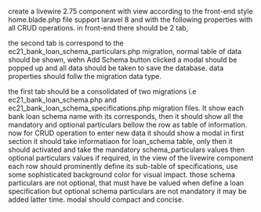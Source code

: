 create a livewire 2.75 component with view according to the front-end style home.blade.php file support laravel 8 and with the following properties with all CRUD operations.
in front-end there should be 2 tab, 

the second tab is correspond to the ec21_bank_loan_schema_particulars.php migration, normal table of data should be shown, wehn Add Schema button clicked a modal should be popped up and all data should be taken to save the database. data properties should follw the migration data type.

the first tab should be a consolidated of two migrations i.e ec21_bank_loan_schema.php and ec21_bank_loan_schema_specifications.php migration files. It show each bank loan schema name with its corresponds, then it should show all the mandatory and optional particulars bellow the row as table of information. now for CRUD operation to enter new data it should show a modal in first section it should take informatiaon for loan_schema table, only then it should activated and take the mandatory schema_particulars values then optional particulars values if required, 
in the view of the livewire component each row should prominently define its sub-table of specifications, use some sophisticated background color for visual impact.
those schema particulars are not optional, that must have be valued when define a loan specification but optional schema particulars are not mandatory it may be added latter time. modal should compact and concise.